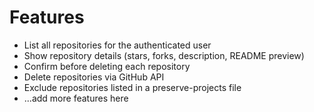 # Features

- List all repositories for the authenticated user
- Show repository details (stars, forks, description, README preview)
- Confirm before deleting each repository
- Delete repositories via GitHub API
- Exclude repositories listed in a preserve-projects file
- ...add more features here